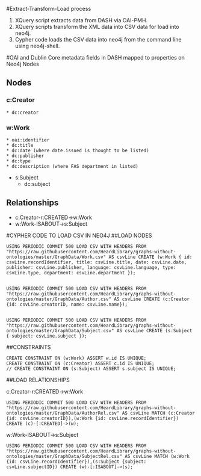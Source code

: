 
#Extract-Transform-Load process
1. XQuery script extracts data from DASH via OAI-PMH.
2. XQuery scripts transform the XML data into CSV data for load into neo4j.
3. Cypher code loads the CSV data into neo4j from the command line using neo4j-shell.


#OAI and Dublin Core metadata fields in DASH mapped to properties on Neo4j Nodes
## Nodes
### c:Creator
	* dc:creator
### w:Work
	* oai:identifier
	* dc:title
	* dc:date (where date.issued is thought to be listed)
	* dc:publisher
	* dc:type
	* dc:description (where FAS department in listed)
* s:Subject
	* dc:subject
	
## Relationships
* c:Creator-r:CREATED->w:Work
* w:Work-ISABOUT->s:Subject



#CYPHER CODE TO LOAD CSV IN NEO4J
##LOAD NODES
 
	USING PERIODIC COMMIT 500 LOAD CSV WITH HEADERS FROM "https://raw.githubusercontent.com/HeardLibrary/graphs-without-ontologies/master/GraphData/Work.csv" AS csvLine CREATE (w:Work { id: csvLine.recordIdentifier, title: csvLine.title, date: csvLine.date, publisher: csvLine.publisher, language: csvLine.language, type: csvLine.type, department: csvLine.department });
 
 
	USING PERIODIC COMMIT 500 LOAD CSV WITH HEADERS FROM "https://raw.githubusercontent.com/HeardLibrary/graphs-without-ontologies/master/GraphData/Author.csv" AS csvLine CREATE (c:Creator {id: csvLine.creatorID, name: csvLine.name});
 
 
	USING PERIODIC COMMIT 500 LOAD CSV WITH HEADERS FROM "https://raw.githubusercontent.com/HeardLibrary/graphs-without-ontologies/master/GraphData/Subject.csv" AS csvLine CREATE (s:Subject { subject: csvLine.subject });
 
##CONSTRAINTS

	CREATE CONSTRAINT ON (w:Work) ASSERT w.id IS UNIQUE;
	CREATE CONSTRAINT ON (c:Creator) ASSERT c.id IS UNIQUE;
	// CREATE CONSTRAINT ON (s:Subject) ASSERT s.subject IS UNIQUE;
	
##LOAD RELATIONSHIPS
 
c:Creator-r:CREATED->w:Work
 
	USING PERIODIC COMMIT 500 LOAD CSV WITH HEADERS FROM "https://raw.githubusercontent.com/HeardLibrary/graphs-without-ontologies/master/GraphData/AuthorRel.csv" AS csvLine MATCH (c:Creator {id: csvLine.creatorID}),(w:Work {id: csvLine.recordIdentifier}) CREATE (c)-[:CREATED]->(w);

w:Work-ISABOUT->s:Subject	

	USING PERIODIC COMMIT 500 LOAD CSV WITH HEADERS FROM "https://raw.githubusercontent.com/HeardLibrary/graphs-without-ontologies/master/GraphData/SubjectRel.csv" AS csvLine MATCH (w:Work {id: csvLine.recordIdentifier}),(s:Subject {subject: csvLine.subjectID}) CREATE (w)-[:ISABOUT]->(s);



